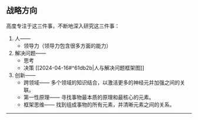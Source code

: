 ## 战略方向

高度专注于这三件事，不断地深入研究这三件事：

1. 人——
	- 领导力（领导力包含很多方面的能力）
2. 解决问题——
	- 思考
	- 决策
	[[2024-04-16#^61db2b|人与解决问题框架图]]  
3. 创新——
	- 跨领域——
			多个领域的知识结合，以激活更多的神经元并加强之间的关联。
	- 第一性原理——
			寻找事物最本质的原理和最核心的元素。
	- 框架思维——
			找到组成事物的所有元素，并清晰元素之间的关系。

--- 

